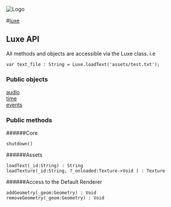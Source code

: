 
![Logo](http://underscorediscovery.com/sven/images/logo.png)

#[luxe](../index.html)
## Luxe API

All methods and objects are accessible via the Luxe class. i.e

`var text_file : String = Luxe.loadText('assets/test.txt');`   

### Public objects

[audio](luxe.audio.html)   
[time](luxe.time.html)   
[events](luxe.events.html)   

### Public methods

######Core

`shutdown()`

######Assets

`loadText(_id:String) : String`   
`loadTexture(_id:String, ?_onloaded:Texture->Void ) : Texture `   

######Access to the Default Renderer

`addGeometry(_geom:Geometry) : Void`   
`removeGeometry(_geom:Geometry) : Void`   

&nbsp;
&nbsp;
&nbsp;


